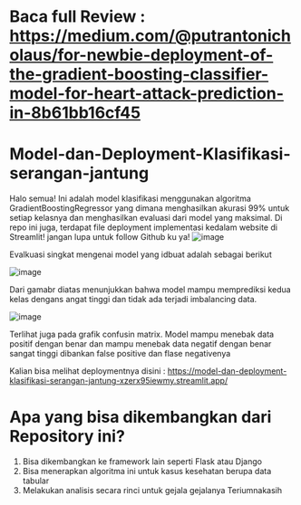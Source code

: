 # Baca full Review : https://medium.com/@putrantonicholaus/for-newbie-deployment-of-the-gradient-boosting-classifier-model-for-heart-attack-prediction-in-8b61bb16cf45

# Model-dan-Deployment-Klasifikasi-serangan-jantung
Halo semua! Ini adalah model klasifikasi menggunakan algoritma GradientBoostingRegressor yang dimana menghasilkan akurasi 99% untuk setiap kelasnya dan menghasilkan evaluasi dari model yang maksimal. Di repo ini juga, terdapat file deployment implementasi kedalam website di Streamlit! jangan lupa untuk follow Github ku ya!
![image](https://github.com/Mazcho/Model-dan-Deployment-Klasifikasi-serangan-jantung/assets/77985996/f917b649-3429-4733-988c-460222081c9e)

Evalkuasi singkat mengenai model yang idbuat adalah sebagai berikut

![image](https://github.com/Mazcho/Model-dan-Deployment-Klasifikasi-serangan-jantung/assets/77985996/74ec015e-cbdf-4c96-a172-4bfc8c7061fe)

Dari gamabr diatas menunjukkan bahwa model mampu memprediksi kedua kelas dengans angat tinggi dan tidak ada terjadi imbalancing data. 

![image](https://github.com/Mazcho/Model-dan-Deployment-Klasifikasi-serangan-jantung/assets/77985996/c6240530-51d8-4a10-89e1-fd7c88c8dd95)

Terlihat juga pada grafik confusin matrix. Model mampu menebak data positif dengan benar dan mampu menebak data negatif dengan benar sangat tinggi dibankan false positive dan flase negativenya

Kalian bisa melihat deploymentnya disini :
https://model-dan-deployment-klasifikasi-serangan-jantung-xzerx95iewmy.streamlit.app/

# Apa yang bisa dikembangkan dari Repository ini?
1. Bisa dikembangkan ke framework lain seperti Flask atau Django
2. Bisa menerapkan algoritma ini untuk kasus kesehatan berupa data tabular
3. Melakukan analisis secara rinci untuk gejala gejalanya
Teriumnakasih




